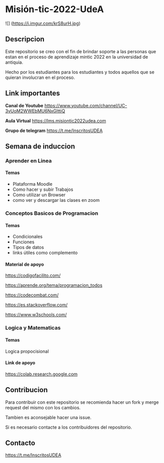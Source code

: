 # Misión-tic-2022-UdeA

![] (https://i.imgur.com/krS8urH.jpg)

## Descripcion

Este repositorio se creo con el fin de brindar soporte a las personas que estan en el proceso de aprendizaje mintic 2022 en la universidad de antiquia.

Hecho por los estudiantes para los estudiantes y todos aquellos que se quieran involucran en el proceso.

## Link importantes

**Canal de Youtube**
https://www.youtube.com/channel/UC-3vUoM2WWEbMU6NxGlttiQ

**Aula Virtual**
https://lms.misiontic2022udea.com

**Grupo de telegram**
https://t.me/InscritosUDEA

## Semana de induccion

### Aprender en Linea

#### Temas

- Plataforma Moodle
- Como hacer y subir Trabajos
- Como utilizar un Browser
- como ver y descargar las clases en zoom

### Conceptos Basicos de Programacion

#### Temas

- Condicionales
- Funciones
- Tipos de datos
- links útiles como complemento

#### Material de apoyo

https://codigofacilito.com/

https://aprende.org/tema/programacion_todos

https://codecombat.com/

https://es.stackoverflow.com/

https://www.w3schools.com/

### Logica y Matematicas

#### Temas

Logica propocisional

#### Link de apoyo

https://colab.research.google.com

## Contribucion

Para contribuir con este repositorio se recomienda hacer un fork y merge request del mismo con los cambios.

Tambien es aconsejable hacer una issue.

Si es necesario contacte a los contribuidores del repositorio.

## Contacto

https://t.me/InscritosUDEA
